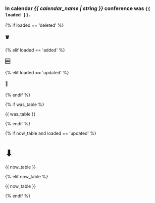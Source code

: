 ### In calendar *{{ calendar_name | string }}* conference was `{{ loaded }}`.

{% if loaded == 'deleted' %}
#### 🗑️
{% elif loaded == 'added' %}
#### 🆕
{% elif loaded == 'updated' %}
#### 🔂
{% endif %}

{% if was_table %}

{{ was_table }}

{% endif %}

{% if now_table and loaded == 'updated' %}
# ⬇
{{ now_table }}

{% elif now_table %}

{{ now_table }}

{% endif %}
